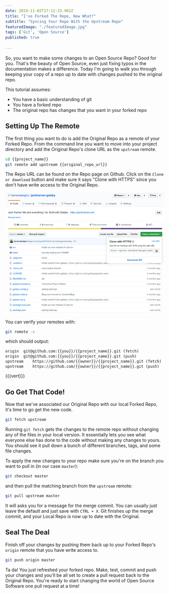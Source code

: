 ```yaml
---
date: 2019-11-02T17:12:33.962Z
title: "I've Forked The Repo, Now What?" 
subtitle: "Syncing Your Repo With the Upstream Repo"
featuredImage: "./featuredImage.jpg"
tags: ['Git', 'Open Source']
published: true

---
```


So, you want to make some changes to an Open Source Repo? Good for you. That's the beauty of Open Source, even just fixing typos in the documentation makes a difference. Today I'm going to walk you through keeping your copy of a repo up to date with changes pushed to the original repo. 

This tutorial assumes: 

* You have a basic understanding of git
* You have a forked repo
* The original repo has changes that you want in your forked repo

## Setting Up The Remote

The first thing you want to do is add the Original Repo as a remote of your Forked Repo. From the command line you want to move into your project directory and add the Original Repo's clone URL as the `upstream` remote.

```bash
cd {{project_name}}
git remote add upstream {{original_repo_url}}
```

The Repo URL can be found on the Repo page on Github. Click on the `Clone or download` button and make sure it says "Clone with HTTPS" since you don't have write access to the Original Repo.

![Original Repo URL](./remote_url.jpg)

You can verify your remotes with:

```bash
git remote -v
```
which should output:
```
origin	git@github.com:{{you}}/{{project_name}}.git (fetch)
origin	git@github.com:{{you}}/{{project_name}}.git (push)
upstream	https://github.com/{{owner}}/{{project_name}}.git (fetch)
upstream	https://github.com/{{owner}}/{{project_name}}.git (push)
```

{{{vert}}}

## Go Get That Code!

Now that we've associated our Original Repo with our local Forked Repo, it's time to go get the new code. 

```bash
git fetch upstream
```
Running `git fetch` gets the changes to the remote repo without changing any of the files in your local version. It essentially lets you see what everyone else has done to the code without making any changes to yours. You should see it pull down a bunch of different branches, tags, and some file changes. 

To apply the new changes to your repo make sure you're on the branch you want to pull in (in our case `master`): 

```bash
git checkout master
```
and then pull the matching branch from the `upstream` remote:

```bash
git pull upstream master
```
It will asks you for a message for the merge commit. You can usually just leave the default and just save with `CTRL + X`. Git finishes up the merge commit, and your Local Repo is now up to date with the Original. 

## Seal The Deal

Finish off your changes by pushing them back up to your Forked Repo's `origin` remote that you have write access to. 

```bash
git push origin master
```
Ta da! You just refreshed your forked repo. Make, test, commit and push your changes and you'll be all set to create a pull request back to the Original Repo. You're ready to start changing the world of Open Source Software one pull request at a time! 